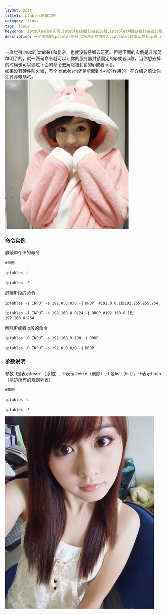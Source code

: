 ```yaml
---
layout: post
title1: iptables简单实例
category: linux
tags: linux
keywords: iptables简单实例,iptables封锁ip或者ip段,iptables解除封锁ip或者ip段
description: 一个简单的iptables实例,实例演示的内容为,iptables封锁ip或者ip段,iptables解除封锁ip或者ip段。
---
```

<p>一直觉得linux的iptables和复杂，也就没有仔细去研究。但是下面的实例是非常简单明了的，就一两句命令就可以让你的服务器封锁固定的ip或者ip段，当你想去掉的时候也可以通过下面的命令去解除被封锁的ip或者ip段。<br/>
如果没有硬件防火墙，有个iptables也还是能起到小小的作用的，在介绍之前让你先养养眼睛吧。<br/><img src='/assets/img/beauty/20140708142126.jpg'></p>

<h3>命令实例</h3>
<p>屏蔽单个IP的命令</p>

	#举例

	iptables -L

	iptables -F
	
屏蔽IP段的命令

	iptables -I INPUT -s 192.0.0.0/8 -j DROP  #192.0.0.1到192.255.255.254

	iptables -I INPUT -s 192.168.8.0/24 -j DROP #192.168.8.1到192.168.8.254

解除IP或者ip段的命令

	iptables -D INPUT -s 192.168.9.198 -j DROP

	iptables -D INPUT -s 192.0.0.0/8 -j DROP

<h3>参数说明</h3>
<p>
参数-I是表示Insert（添加）,-D表示Delete（删除）,-L是list（list），-F表示flush（清楚所有的规则列表）
</p>

	#举例

	iptables -L

	iptables -F

<p></p>
<img src='/assets/img/beauty/20140708141928.jpg'>



